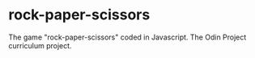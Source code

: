 # rock-paper-scissors
The game "rock-paper-scissors" coded in Javascript. The Odin Project curriculum project.
